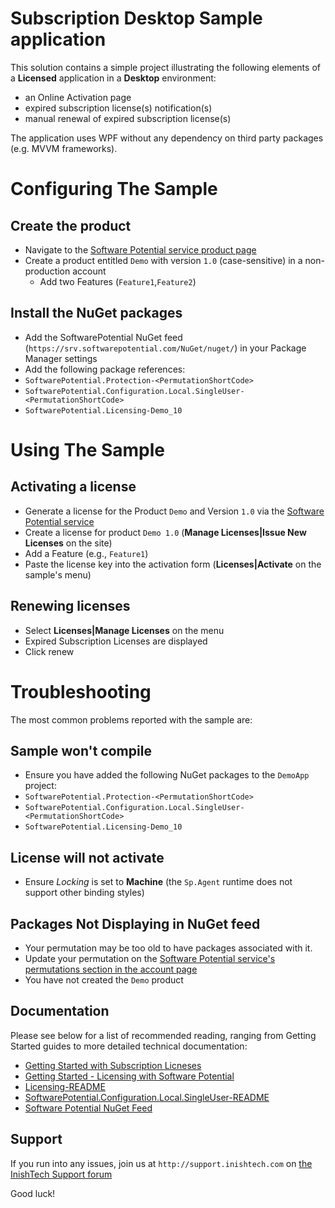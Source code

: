 # Subscription Desktop Sample application

This solution contains a simple project illustrating the following elements of a **Licensed** application in a **Desktop** environment:

* an Online Activation page
* expired subscription license(s) notification(s)
* manual renewal of expired subscription license(s)

The application uses WPF without any dependency on third party packages (e.g. MVVM frameworks).

# Configuring The Sample
## Create the product

* Navigate to the [Software Potential service product page](https://srv.softwarepotential.com/Products.aspx)
* Create a product entitled `Demo` with version `1.0` (case-sensitive) in a non-production account
  * Add two Features (`Feature1`,`Feature2`)

## Install the NuGet packages
* Add the SoftwarePotential NuGet feed (`https://srv.softwarepotential.com/NuGet/nuget/`) in your Package Manager settings
* Add the following package references:
 * `SoftwarePotential.Protection-<PermutationShortCode>` 
 * `SoftwarePotential.Configuration.Local.SingleUser-<PermutationShortCode>`
 * `SoftwarePotential.Licensing-Demo_10`

# Using The Sample
## Activating a license

* Generate a license for the Product `Demo` and Version `1.0` via the [Software Potential service](https://srv.softwarepotential.com/Issue.aspx?IssueType=new) 
 * Create a license for product `Demo 1.0` (**Manage Licenses|Issue New Licenses** on the site)
  * Add a Feature (e.g., `Feature1`)
* Paste the license key into the activation form (**Licenses|Activate** on the sample's menu)

## Renewing licenses

* Select **Licenses|Manage Licenses** on the menu
* Expired Subscription Licenses are displayed
* Click renew 

# Troubleshooting

The most common problems reported with the sample are:

## Sample won't compile

* Ensure you have added the following NuGet packages to the `DemoApp` project:
 * `SoftwarePotential.Protection-<PermutationShortCode>`
 * `SoftwarePotential.Configuration.Local.SingleUser-<PermutationShortCode>` 
 * `SoftwarePotential.Licensing-Demo_10`

## License will not activate

* Ensure _Locking_ is set to **Machine** (the `Sp.Agent` runtime does not support other binding styles)

## Packages Not Displaying in NuGet feed

* Your permutation may be too old to have packages associated with it.
 * Update your permutation on the [Software Potential service's permutations section in the account page](https://srv.softwarepotential.com/Permutations.aspx)
* You have not created the `Demo` product 

## Documentation

Please see below for a list of recommended reading, ranging from Getting Started guides to more detailed technical documentation:

* [Getting Started with Subscription Licneses](http://docs.softwarepotential.com/Getting-Started-With-Subscription-Licenses.html)
* [Getting Started - Licensing with Software Potential](http://docs.softwarepotential.com/Getting-Started-With-Licensing.html)
* [Licensing-README](http://docs.softwarepotential.com/Licensing-README.html)
* [SoftwarePotential.Configuration.Local.SingleUser-README](http://docs.softwarepotential.com/Configuration.Local.SingleUser-README.html)
* [Software Potential NuGet Feed](http://docs.softwarepotential.com/Adding-SoftwarePotential-NuGet-Feed.html)

## Support
If you run into any issues, join us at `http://support.inishtech.com` on [the InishTech Support forum](http://www.inishtech.com/Support/Forum.aspx)

Good luck!
